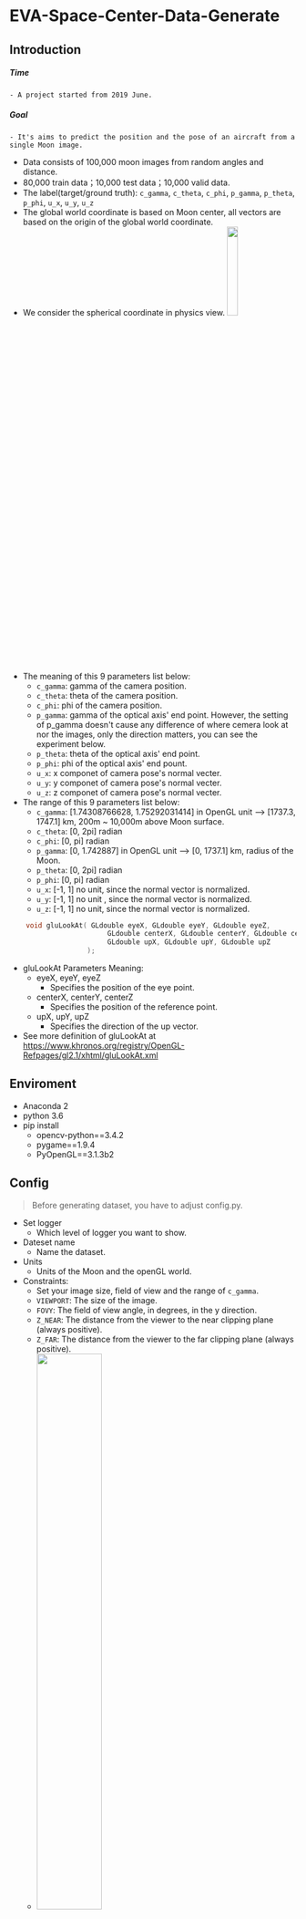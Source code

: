 # EVA-Space-Center-Data-Generate
## Introduction
##### Time
    - A project started from 2019 June. 
##### Goal
    - It's aims to predict the position and the pose of an aircraft from a single Moon image.
- Data consists of 100,000 moon images from random angles and distance.
- 80,000 train data；10,000 test data；10,000 valid data.
- The label(target/ground truth): `c_gamma`, `c_theta`, `c_phi`, `p_gamma`, `p_theta`, `p_phi`, `u_x`, `u_y`, `u_z`
- The global world coordinate is based on Moon center, all vectors are based on the origin of the global world coordinate. 
- We consider the spherical coordinate in physics view.   <img src="https://github.com/charleschiu2012/EVA-Space-Center-Data-Generate/blob/master/src/360px-3D_Spherical.svg.png"  height="20%" width="20%">
- The meaning of this 9 parameters list below:
    - `c_gamma`: gamma of the camera position.
    - `c_theta`: theta of the camera position.
    - `c_phi`: phi of the camera position.
    - `p_gamma`: gamma of the optical axis' end point. However, the setting of p_gamma doesn't cause any difference of where cemera look at nor the images, only the direction matters, you can see the experiment below.
    - `p_theta`: theta of the optical axis' end point.
    - `p_phi`: phi of the optical axis' end pount.
    - `u_x`: x componet of camera pose's normal vecter.
    - `u_y`: y componet of camera pose's normal vecter.
    - `u_z`: z componet of camera pose's normal vecter.
- The range of this 9 parameters list below:
    - `c_gamma`: [1.74308766628, 1.75292031414] in OpenGL unit --> [1737.3,  1747.1] km, 200m ~ 10,000m above Moon surface.
    - `c_theta`: [0, 2pi] radian
    - `c_phi`: [0, pi] radian
    - `p_gamma`: [0, 1.742887] in OpenGL unit --> [0, 1737.1] km, radius of the Moon.
    - `p_theta`: [0, 2pi] radian
    - `p_phi`: [0, pi] radian
    - `u_x`: [-1, 1] no unit, since the normal vector is normalized.
    - `u_y`: [-1, 1] no unit , since the normal vector is normalized.
    - `u_z`: [-1, 1] no unit, since the normal vector is normalized.
```c++
    void gluLookAt(	GLdouble eyeX, GLdouble eyeY, GLdouble eyeZ,
                        GLdouble centerX, GLdouble centerY, GLdouble centerZ,
                        GLdouble upX, GLdouble upY, GLdouble upZ
                   );
```
- gluLookAt Parameters Meaning:
    - eyeX, eyeY, eyeZ
        - Specifies the position of the eye point.
    - centerX, centerY, centerZ
        - Specifies the position of the reference point.
    - upX, upY, upZ
        - Specifies the direction of the up vector.
- See more definition of gluLookAt at https://www.khronos.org/registry/OpenGL-Refpages/gl2.1/xhtml/gluLookAt.xml

## Enviroment
- Anaconda 2
- python 3.6
- pip install
    - opencv-python==3.4.2
    - pygame==1.9.4
    - PyOpenGL==3.1.3b2
    
## Config
> Before generating dataset, you have to adjust config.py.
- Set logger
    - Which level of logger you want to show.
- Dateset name
    - Name the dataset.
- Units
    - Units of the Moon and the openGL world.
- Constraints:
    - Set your image size, field of view and the range of `c_gamma`.
    - `VIEWPORT`: The size of the image.
    - `FOVY`: The field of view angle, in degrees, in the y direction.
    - `Z_NEAR`: The distance from the viewer to the near clipping plane (always positive).
    - `Z_FAR`: The distance from the viewer to the far clipping plane (always positive).
    - <img src="https://github.com/charleschiu2012/EVA-Space-Center-Data-Generate/blob/master/src/FOV.png" height="50%" width="50%">
    - `LOWER_BOUND`: The lower bound of the `c_gamma`.
    - `UPPER_BOUND`: The upper bound of the `c_gamma`.
- PATH
    - The path you save your dataset.
- hyperparameters
    - `LEVEL_1_INDEX`: How many part_1 do you want.
    - `LEVEL_2_INDEX`: How many part_2 do you want.
    - `IMAGE_INDEX`: How many images do you want in one part_2.
   
## Setting up OpenGL Envoriment
- set_viewport():
    - Set view port.
- set_light_property():
    - Set light poroperty.
- set_filed_of_vision():
    - Set FOV.
- set_camera_position():
    - Set camera position. c_gamma, c_theta, c_phi are sampled with `random.uniform` in their own range.
- set_optical_axis_look_at():
    - Set optical axis' end point. p_gamma, p_theta, p_phi are sampled with `random.uniform` in their own range.
- camera_direction():
    - Set direction of the camera. u_x, u_y, u_z are sampled with `random.uniform` between 0~1.
    
## JSON File Format
- Each JSON file contains 10,000 images/tagets.
- Hierarchy of the directory
> - Dataset_all_random
>> - Level 1 directory i: 0 ~ 9
>> - i_j.targz
>> - target_i.json 
>>> - Level 2 directory i_j j: 0 ~ 9
>>>> - 1,000 images in name of "DATASETNAME_XXXXX.png"

- target_i.json:
```python
  {
    'image_name': [`c_gamma`, `c_theta`, `c_phi`, `p_gamma`, `p_thet`a, `p_phi`, `u_x`, `u_y`, `u_z`]
    }
```
> - Dataset_all_random_2
>> - Level 1 directory i: 0 ~ 9
>> - i_j.targz
>> - target_i.json 
>>> - Level 2 directory i_j j: 0 ~ 9
>>>> - 1,000 images in name of "DATASETNAME_XXXXX.png"

- target_i.json:
```python
  {
    'image_name': {
                     'spherical': [`c_gamma`, `c_theta`, `c_phi`, `p_gamma`, `p_thet`a, `p_phi`, `u_x`, `u_y`, `u_z`],
                     'cartesian': [`c_x`, `c_y`, `c_z`, `p_x`, `p_y`, `p_z`, `u_x`, `u_y`, `u_z`]
                    }
    }
```
> - Dataset_six_random (fix Up vector with (0, 1, 0))
>> - Level 1 directory i: 0 ~ 9
>> - i_j.targz
>> - target_i.json 
>>> - Level 2 directory i_j j: 0 ~ 9
>>>> - 2,000 images in name of "DATASETNAME_XXXXX.png"

- target_i.json:
```python
  {
    'image_name': {
                     'spherical': [`c_gamma`, `c_theta`, `c_phi`, `p_gamma`, `p_thet`a, `p_phi`, `u_x`, `u_y`, `u_z`],
                     'cartesian': [`c_x`, `c_y`, `c_z`, `p_x`, `p_y`, `p_z`, `u_x`, `u_y`, `u_z`]
                    }
    }
```

## Sample
|Dataset_all_random_999.png|Dataset_all_random_9999.png|
|:---:|:---:|
|<img src="https://github.com/charleschiu2012/EVA-Space-Center-Data-Generate/blob/master/src/Dataset_all_random_999.png"/>|<img src="https://github.com/charleschiu2012/EVA-Space-Center-Data-Generate/blob/master/src/Dataset_all_random_9999.png"/>|
|Dataset_all_random_29999.png|Dataset_all_random_35999.png|
|<img src="https://github.com/charleschiu2012/EVA-Space-Center-Data-Generate/blob/master/src/Dataset_all_random_29999.png"/>|<img src="https://github.com/charleschiu2012/EVA-Space-Center-Data-Generate/blob/master/src/Dataset_all_random_35999.png"/>|

## Experiment of p_gamma
|Set p_gamma at the center of the Moon|Set p_gamma at infinite far|
|:---:|:---:|
|<img src="https://github.com/charleschiu2012/EVA-Space-Center-Data-Generate/blob/master/src/Single_Image_center.png"/>|<img src="https://github.com/charleschiu2012/EVA-Space-Center-Data-Generate/blob/master/src/Single_Image_infinite_far.png"/>|
|Set p_gamma at the near surface of the Moon|Set p_gamma at the far surface of the Moon|
|<img src="https://github.com/charleschiu2012/EVA-Space-Center-Data-Generate/blob/master/src/Single_Image_negative_surface.png"/>|<img src="https://github.com/charleschiu2012/EVA-Space-Center-Data-Generate/blob/master/src/Single_Image_positive_surface.png"/>|
- After comparing every pixel of these images, there is zero differeence between it.

## TODO
- [ ] load images problem
- [ ] adjustment constamt penalty 
- [ ] Nan value

